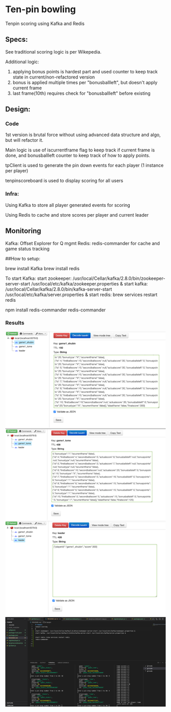# Ten-pin bowling
Tenpin scoring using Kafka and Redis

## Specs:
See traditional scoring logic is per Wikepedia.

Additional logic:
<ol>
<li>applying bonus points is hardest part and used counter to keep track state in current/non-refactored version</li>
<li>bonus is applied multiple times per "bonusballleft", but doesn't apply current frame</li>
<li>last frame(10th) requires check for "bonusballleft" before existing</li>
</ol>

## Design: 
### Code
1st version is brutal force without using advanced data structure and algo, but will refactor it.

Main logic is use of iscurrentframe flag to keep track if current frame is done, and bonusballleft counter
to keep track of how to apply points.

tpClient is used to generate the pin down events for each player (1 instance per player)

tenpinscoreboard is used to display scoring for all users

### Infra:
Using Kafka to store all player generated events for scoring

Using Redis to cache and store scores per player and current leader

## Monitoring
Kafka: Offset Explorer for Q mgmt
Redis: redis-commander for cache and game status tracking

##How to setup:

brew install Kafka 
brew install redis

To start Kafka:
start zookeeper: /usr/local/Cellar/kafka/2.8.0/bin/zookeeper-server-start /usr/local/etc/kafka/zookeeper.properties &
start kafka: /usr/local/Cellar/kafka/2.8.0/bin/kafka-server-start /usr/local/etc/kafka/server.properties &
start redis: brew services restart redis

npm install redis-commander
redis-commander

### Results
![img1](/imgs/img1.png)
![img2](/imgs/img2.png)
![img3](/imgs/img3.png)
![img4](/imgs/img4.png)


